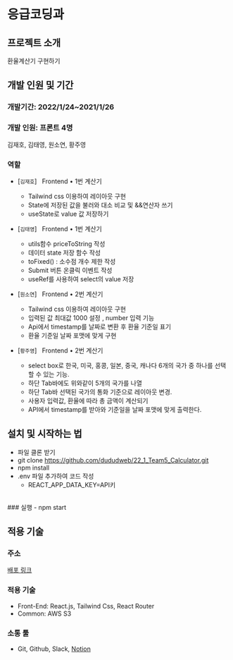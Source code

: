 # 응급코딩과

## 프로젝트 소개

환율계산기 구현하기

## 개발 인원 및 기간

### 개발기간: 2022/1/24~2021/1/26

### 개발 인원: 프론트 4명

김재호, 김태영, 원소연, 황주영

### 역할
  
- [`김재호`] &nbsp; Frontend • 1번 계산기
    - Tailwind css 이용하여 레이아웃 구현
    - State에 저장된 값을 불러와 대소 비교 및 &&연산자 쓰기
    - useState로 value 값 저장하기


- [`김태영`] &nbsp; Frontend • 1번 계산기
    - utils함수 priceToString 작성
    - 데이터 state 저장 함수 작성
    - toFixed() : 소수점 개수 제한 작성
    - Submit 버튼 온클릭 이벤트 작성
    - useRef를 사용하여 select의 value 저장


- [`원소연`] &nbsp; Frontend • 2번 계산기
    - Tailwind css 이용하여 레이아웃 구현
    - 입력된 값 최대값 1000 설정 , number 입력 기능
    - Api에서 timestamp를 날짜로 변환 후 환율 기준일 표기
    - 환율 기준일 날짜 포맷에 맞게 구현


- [`황주영`] &nbsp; Frontend • 2번 계산기
    - select box로 한국, 미국, 홍콩, 일본, 중국, 캐나다 6개의 국가 중 하나를 선택할 수 있는 기능.
    - 하단 Tab바에도 위와같이 5개의 국가를 나열
    - 하단 Tab바 선택된 국가의 통화 기준으로 레이아웃 변경.
    - 사용자 입력값, 환율에 따라 총 금액이 계산되기 
    - API에서 timestamp를 받아와 기준일을 날짜 포맷에 맞게 출력한다.



## 설치 및 시작하는 법
- 파일 클론 받기
- git clone https://github.com/dududweb/22_1_Team5_Calculator.git
- npm install
- .env 파일 추가하여 코드 작성
  - REACT_APP_DATA_KEY=API키
</br>
### 실행
- npm start

## 적용 기술

### 주소
<a href="http://carculate05.s3-website.ap-northeast-2.amazonaws.com/">배포 링크</a> 


### 적용 기술

- Front-End: React.js, Tailwind Css, React Router
- Common: AWS S3

### 소통 툴

- Git, Github, Slack, <a href="https://olive-trapezoid-dec.notion.site/Pre_OnBoarding-c66be59fd2e24852ac7b8dd033252f66">Notion</a> 


